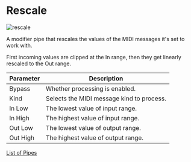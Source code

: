 # Rescale

![rescale](https://blokas.io/images/midihub/pipes/rescale.svg)

A modifier pipe that rescales the values of the MIDI messages it's set to work with.

First incoming values are clipped at the In range, then they get linearly rescaled to the Out range.

| Parameter              | Description                                              |
| ---------------------- | -------------------------------------------------------- |
| Bypass                 | Whether processing is enabled.                           |
| Kind                   | Selects the MIDI message kind to process.                |
| In Low                 | The lowest value of input range.   |
| In High                | The highest value of input range.  |
| Out Low                | The lowest value of output range.  |
| Out High               | The highest value of output range. |

<span class="blokas-web-hide">

[List of Pipes](index.md#the-list-of-pipes)

</span>